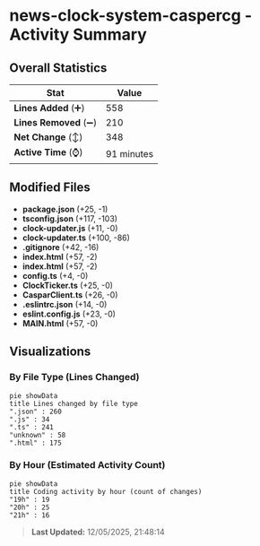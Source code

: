 # news-clock-system-caspercg - Activity Summary 

## Overall Statistics

| Stat                   | Value                                                             |
| ---------------------- | ----------------------------------------------------------------- |
| **Lines Added** (➕)   | 558                                          |
| **Lines Removed** (➖) | 210                                        |
| **Net Change** (↕)    | 348                |
| **Active Time** (⌚)   | 91 minutes |


## Modified Files
- **package.json** (+25, -1)
- **tsconfig.json** (+117, -103)
- **clock-updater.js** (+11, -0)
- **clock-updater.ts** (+100, -86)
- **.gitignore** (+42, -16)
- **index.html** (+57, -2)
- **index.html** (+57, -2)
- **config.ts** (+4, -0)
- **ClockTicker.ts** (+25, -0)
- **CasparClient.ts** (+26, -0)
- **.eslintrc.json** (+14, -0)
- **eslint.config.js** (+23, -0)
- **MAIN.html** (+57, -0)

## Visualizations

### By File Type (Lines Changed)

```mermaid
pie showData
title Lines changed by file type
".json" : 260
".js" : 34
".ts" : 241
"unknown" : 58
".html" : 175
```

### By Hour (Estimated Activity Count)

```mermaid
pie showData
title Coding activity by hour (count of changes)
"19h" : 19
"20h" : 25
"21h" : 16
```


> **Last Updated:** 12/05/2025, 21:48:14